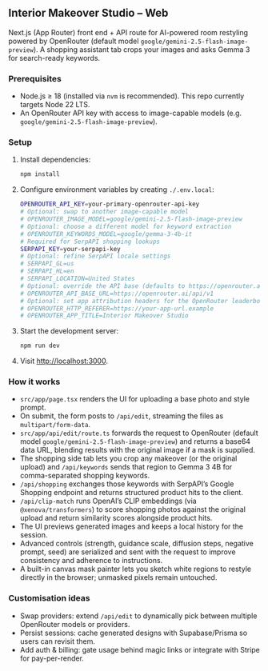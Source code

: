 ## Interior Makeover Studio – Web

Next.js (App Router) front end + API route for AI-powered room restyling powered by OpenRouter (default model `google/gemini-2.5-flash-image-preview`). A shopping assistant tab crops your images and asks Gemma 3 for search-ready keywords.

### Prerequisites

- Node.js ≥ 18 (installed via `nvm` is recommended). This repo currently targets Node 22 LTS.
- An OpenRouter API key with access to image-capable models (e.g. `google/gemini-2.5-flash-image-preview`).

### Setup

1. Install dependencies:

   ```bash
   npm install
   ```

2. Configure environment variables by creating `./.env.local`:

   ```bash
   OPENROUTER_API_KEY=your-primary-openrouter-api-key
   # Optional: swap to another image-capable model
   # OPENROUTER_IMAGE_MODEL=google/gemini-2.5-flash-image-preview
   # Optional: choose a different model for keyword extraction
   # OPENROUTER_KEYWORDS_MODEL=google/gemma-3-4b-it
   # Required for SerpAPI shopping lookups
   SERPAPI_KEY=your-serpapi-key
   # Optional: refine SerpAPI locale settings
   # SERPAPI_GL=us
   # SERPAPI_HL=en
   # SERPAPI_LOCATION=United States
   # Optional: override the API base (defaults to https://openrouter.ai/api/v1)
   # OPENROUTER_API_BASE_URL=https://openrouter.ai/api/v1
   # Optional: set app attribution headers for the OpenRouter leaderboard
   # OPENROUTER_HTTP_REFERER=https://your-app-url.example
   # OPENROUTER_APP_TITLE=Interior Makeover Studio
   ```

3. Start the development server:

   ```bash
   npm run dev
   ```

4. Visit [http://localhost:3000](http://localhost:3000).

### How it works

- `src/app/page.tsx` renders the UI for uploading a base photo and style prompt.
- On submit, the form posts to `/api/edit`, streaming the files as `multipart/form-data`.
- `src/app/api/edit/route.ts` forwards the request to OpenRouter (default model `google/gemini-2.5-flash-image-preview`) and returns a base64 data URL, blending results with the original image if a mask is supplied.
- The shopping side tab lets you crop any makeover (or the original upload) and `/api/keywords` sends that region to Gemma 3 4B for comma-separated shopping keywords.
- `/api/shopping` exchanges those keywords with SerpAPI’s Google Shopping endpoint and returns structured product hits to the client.
- `/api/clip-match` runs OpenAI’s CLIP embeddings (via `@xenova/transformers`) to score shopping photos against the original upload and return similarity scores alongside product hits.
- The UI previews generated images and keeps a local history for the session.
- Advanced controls (strength, guidance scale, diffusion steps, negative prompt, seed) are serialized and sent with the request to improve consistency and adherence to instructions.
- A built-in canvas mask painter lets you sketch white regions to restyle directly in the browser; unmasked pixels remain untouched.

### Customisation ideas

- Swap providers: extend `/api/edit` to dynamically pick between multiple OpenRouter models or providers.
- Persist sessions: cache generated designs with Supabase/Prisma so users can revisit them.
- Add auth & billing: gate usage behind magic links or integrate with Stripe for pay-per-render.
